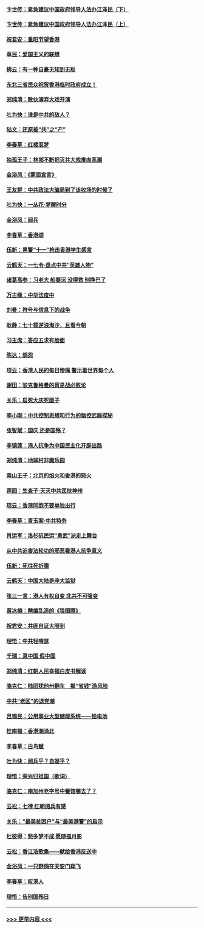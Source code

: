 #### [卞世传：紧急建议中国政府领导人法办江泽民（下）](../pages/nsc993/n11573390.md?t=10071911) 
#### [卞世传：紧急建议中国政府领导人法办江泽民（上）](../pages/nsc993/n11573208.md?t=10071911) 
#### [祝君安：重阳节望香港](../pages/nsc993/n11573190.md?t=10071911) 
#### [草民：爱国主义的联想](../pages/nsc993/n11572333.md?t=10071911) 
#### [拂云：有一种自豪无知到无耻](../pages/nsc993/n11572006.md?t=10071911) 
#### [东北三省民众祝贺香港临时政府成立！](../pages/nsc993/n11571215.md?t=10071911) 
#### [郑纯清：散伙演弃大戏开演](../pages/nsc993/n11570826.md?t=10071911) 
#### [吐为快：谁是中共的敌人？](../pages/nsc993/n11570817.md?t=10071911) 
#### [陆文：还原被“共”之“产”](../pages/nsc993/n11570798.md?t=10071911) 
#### [李春草：红楼沤梦](../pages/nsc993/n11569673.md?t=10071911) 
#### [独孤王子：林郑不断把灭共大戏推向高潮](../pages/nsc993/n11569381.md?t=10071911) 
#### [金浴凤：《蒙面宣言》](../pages/nsc993/n11569368.md?t=10071911) 
#### [王友群：中共政法大骗局到了该收场的时候了](../pages/nsc993/n11568940.md?t=10071911) 
#### [吐为快：一丛花‧梦醒时分](../pages/nsc993/n11567491.md?t=10071911) 
#### [金浴凤：阅兵](../pages/nsc993/n11567454.md?t=10071911) 
#### [李春草：香港颂](../pages/nsc993/n11567444.md?t=10071911) 
#### [伍新：黑警“十一”枪击香港学生感言](../pages/nsc993/n11567426.md?t=10071911) 
#### [云鹤天：一七令‧盘点中共“英雄人物”](../pages/nsc993/n11567091.md?t=10071911) 
#### [诸葛高参：习老大 船要沉 没得救 别挣巴了](../pages/nsc993/n11566976.md?t=10071911) 
#### [万古缘：中华法度中](../pages/nsc993/n11566726.md?t=10071911) 
#### [刘曼：符号与信息下的战争](../pages/nsc993/n11564655.md?t=10071911) 
#### [耿静：七十载逆浪淘沙，且看今朝](../pages/nsc993/n11564520.md?t=10071911) 
#### [习主席：答应五求有脸面](../pages/nsc993/n11563953.md?t=10071911) 
#### [陈达：鸽怨](../pages/nsc993/n11561879.md?t=10071911) 
#### [项云：香港人民的每日惨痛  警示着世界每个人](../pages/nsc993/n11559273.md?t=10071911) 
#### [谢田：驳克鲁格曼的贸易战必败论](../pages/nsc993/n11555840.md?t=10071911) 
#### [关乐：启死大庆死面子](../pages/nsc993/n11556823.md?t=10071911) 
#### [李小刚：中共控制思想和行为的脑控武器探秘](../pages/nsc993/n11556776.md?t=10071911) 
#### [张智斌：国庆  还是国殇？](../pages/nsc993/n11556617.md?t=10071911) 
#### [李镇莲：港人抗争为中国民主化开辟出路](../pages/nsc993/n11556570.md?t=10071911) 
#### [郑纯清：地球村非魔乐园](../pages/nsc993/n11555415.md?t=10071911) 
#### [南山王子：北京的焰火和香港的怒火](../pages/nsc993/n11555318.md?t=10071911) 
#### [莲园：生查子·天灭中共匡扶神州](../pages/nsc993/n11555302.md?t=10071911) 
#### [项云：香港同胞不要单独出行](../pages/nsc993/n11555276.md?t=10071911) 
#### [李春草：青玉案‧中共特务](../pages/nsc993/n11552356.md?t=10071911) 
#### [肖运军：洛杉矶民运“勇武”派走上舞台](../pages/nsc993/n11551595.md?t=10071911) 
#### [从中共迫害法轮功的邪恶看港人抗争意义](../pages/nsc993/n11540858.md?t=10071911) 
#### [伍新：死往死折腾](../pages/nsc993/n11550174.md?t=10071911) 
#### [云鹤天：中国大陆是座大监狱](../pages/nsc993/n11550155.md?t=10071911) 
#### [张三一言：港人有权自变 北共不可强变](../pages/nsc993/n11550132.md?t=10071911) 
#### [黄冰楠：瞎编乱造的《狼图腾》](../pages/nsc993/n11550082.md?t=10071911) 
#### [祝君安：共匪自证大限到](../pages/nsc993/n11550041.md?t=10071911) 
#### [理悟：中共轻嘚瑟](../pages/nsc993/n11547978.md?t=10071911) 
#### [千瑞：真中国 假中国](../pages/nsc993/n11547865.md?t=10071911) 
#### [郑纯清：红朝人民幸福白皮书解读](../pages/nsc993/n11547499.md?t=10071911) 
#### [骆克仁：陆团犹他州翻车　揭“省钱”游风险](../pages/nsc993/n11546977.md?t=10071911) 
#### [中共“老区”的退党潮](../pages/nsc993/n11545995.md?t=10071911) 
#### [吕锡民：公用事业大型储能系统——铅电池](../pages/nsc993/n11545701.md?t=10071911) 
#### [桂南福：香港潮涌北](../pages/nsc993/n11545682.md?t=10071911) 
#### [李春草：白鸟赋](../pages/nsc993/n11545663.md?t=10071911) 
#### [吐为快：阅兵乎？自娱乎？](../pages/nsc993/n11545625.md?t=10071911) 
#### [理悟：荣光归祖国（歌词）](../pages/nsc993/n11545616.md?t=10071911) 
#### [骆克仁：南加州老字号中餐馆哪去了？](../pages/nsc993/n11545120.md?t=10071911) 
#### [云松：七律 红朝阅兵有感](../pages/nsc993/n11542394.md?t=10071911) 
#### [关乐：“最美贫困户”与“最美港警”的启示](../pages/nsc993/n11542252.md?t=10071911) 
#### [杜彼得：愁多梦不成 愿随孤月影](../pages/nsc993/n11540296.md?t=10071911) 
#### [云松：香江浩歌集——献给香港反送中](../pages/nsc993/n11540149.md?t=10071911) 
#### [金浴凤：一只野鸽在天安门翔飞](../pages/nsc993/n11540280.md?t=10071911) 
#### [李春草：叹港人](../pages/nsc993/n11540119.md?t=10071911) 
#### [理悟：告别国殇日](../pages/nsc993/n11539610.md?t=10071911) 

----
#### [ >>> 更早内容 <<< ](../indexes/nsc993-earlier.md)
